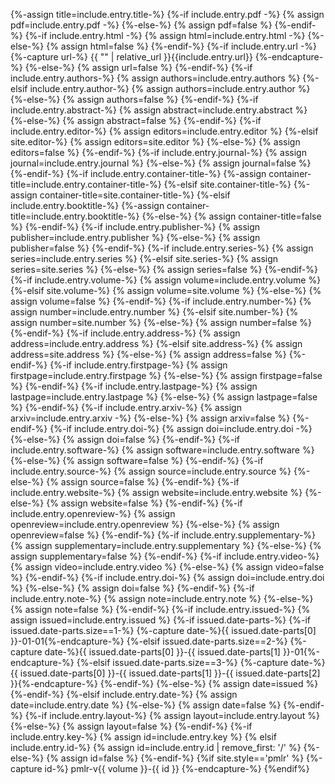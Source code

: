 {%-assign title=include.entry.title-%}
{%-if include.entry.pdf -%}
{% assign pdf=include.entry.pdf -%}
{%-else-%}
{% assign pdf=false %}
{%-endif-%}
{%-if include.entry.html -%}
{% assign html=include.entry.html -%}
{%-else-%}
{% assign html=false %}
{%-endif-%}
{%-if include.entry.url -%}
{%-capture url-%}
{{ "" | relative_url }}{{include.entry.url}}
{%-endcapture-%}
{%-else-%}
{% assign url=false %}
{%-endif-%}
{%-if include.entry.authors-%}
  {% assign authors=include.entry.authors %}
{%-elsif include.entry.author-%}
  {% assign authors=include.entry.author %}
{%-else-%}
  {% assign authors=false %}
{%-endif-%}
{%-if include.entry.abstract-%}
  {% assign abstract=include.entry.abstract %}
{%-else-%}
  {% assign abstract=false %}
{%-endif-%}
{%-if include.entry.editor-%}
  {% assign editors=include.entry.editor %}
{%-elsif site.editor-%}
  {% assign editors=site.editor %}
{%-else-%}
  {% assign editors=false %}
{%-endif-%}
{%-if include.entry.journal-%}
  {% assign journal=include.entry.journal %}
{%-else-%}
  {% assign journal=false %}
{%-endif-%}
{%-if include.entry.container-title-%}
  {%-assign container-title=include.entry.container-title-%}
{%-elsif site.container-title-%}
  {%-assign container-title=site.container-title-%}
{%-elsif include.entry.booktitle-%}
  {%-assign container-title=include.entry.booktitle-%}
{%-else-%}
  {% assign container-title=false %}
{%-endif-%}
{%-if include.entry.publisher-%}
  {% assign publisher=include.entry.publisher %}
{%-else-%}
  {% assign publisher=false %}
{%-endif-%}
{%-if include.entry.series-%}
  {% assign series=include.entry.series %}
{%-elsif site.series-%}
  {% assign series=site.series %}
{%-else-%}
  {% assign series=false %}
{%-endif-%}
{%-if include.entry.volume-%}
  {% assign volume=include.entry.volume %}
{%-elsif site.volume-%}
  {% assign volume=site.volume %}
{%-else-%}
  {% assign volume=false %}
{%-endif-%}
{%-if include.entry.number-%}
  {% assign number=include.entry.number %}
{%-elsif site.number-%}
  {% assign number=site.number %}
{%-else-%}
  {% assign number=false %}
{%-endif-%}
{%-if include.entry.address-%}
  {% assign address=include.entry.address %}
{%-elsif site.address-%}
  {% assign address=site.address %}
{%-else-%}
  {% assign address=false %}
{%-endif-%}
{%-if include.entry.firstpage-%}
  {% assign firstpage=include.entry.firstpage %}
{%-else-%}
  {% assign firstpage=false %}
{%-endif-%}
{%-if include.entry.lastpage-%}
  {% assign lastpage=include.entry.lastpage %}
{%-else-%}
  {% assign lastpage=false %}
{%-endif-%}
{%-if include.entry.arxiv-%}
  {% assign arxiv=include.entry.arxiv -%}
{%-else-%}
  {% assign arxiv=false %}
{%-endif-%}
{%-if include.entry.doi-%}
  {% assign doi=include.entry.doi -%}
{%-else-%}
  {% assign doi=false %}
{%-endif-%}
{%-if include.entry.software-%}
  {% assign software=include.entry.software %}
{%-else-%}
  {% assign software=false %}
{%-endif-%}
{%-if include.entry.source-%}
  {% assign source=include.entry.source %}
{%-else-%}
  {% assign source=false %}
{%-endif-%}
{%-if include.entry.website-%}
  {% assign website=include.entry.website %}
{%-else-%}
  {% assign website=false %}
{%-endif-%}
{%-if include.entry.openreview-%}
  {% assign openreview=include.entry.openreview %}
{%-else-%}
  {% assign openreview=false %}
{%-endif-%}
{%-if include.entry.supplementary-%}
  {% assign supplementary=include.entry.supplementary %}
{%-else-%}
  {% assign supplementary=false %}
{%-endif-%}
{%-if include.entry.video-%}
  {% assign video=include.entry.video %}
{%-else-%}
  {% assign video=false %}
{%-endif-%}
{%-if include.entry.doi-%}
  {% assign doi=include.entry.doi %}
{%-else-%}
  {% assign doi=false %}
{%-endif-%}
{%-if include.entry.note-%}
  {% assign note=include.entry.note %}
{%-else-%}
  {% assign note=false %}
{%-endif-%}
{%-if include.entry.issued-%}
  {% assign issued=include.entry.issued %}
  {%-if issued.date-parts-%}
    {%-if issued.date-parts.size==1-%}
      {%-capture date-%}{{ issued.date-parts[0] }}-01-01{%-endcapture-%}
    {%-elsif issued.date-parts.size==2-%}
      {%-capture date-%}{{ issued.date-parts[0] }}-{{ issued.date-parts[1] }}-01{%-endcapture-%}
    {%-elsif issued.date-parts.size==3-%}
      {%-capture date-%}{{ issued.date-parts[0] }}-{{ issued.date-parts[1] }}-{{ issued.date-parts[2] }}{%-endcapture-%}
    {%-endif-%}
  {%-else-%}
    {% assign date=issued %}
  {%-endif-%}
{%-elsif include.entry.date-%}
  {% assign date=include.entry.date %}
{%-else-%}
  {% assign date=false %}
{%-endif-%}
{%-if include.entry.layout-%}
  {% assign layout=include.entry.layout %}
{%-else-%}
  {% assign layout=false %}
{%-endif-%}
{%-if include.entry.key-%}
  {% assign id=include.entry.key %}
{% elsif include.entry.id-%}
  {% assign id=include.entry.id | remove_first: '/' %}
{%-else-%}
  {% assign id=false %}
{%-endif-%}
{%if site.style=='pmlr' %}
  {%-capture id-%}
    pmlr-v{{ volume }}-{{ id }}
  {%-endcapture-%}
{%endif%}
